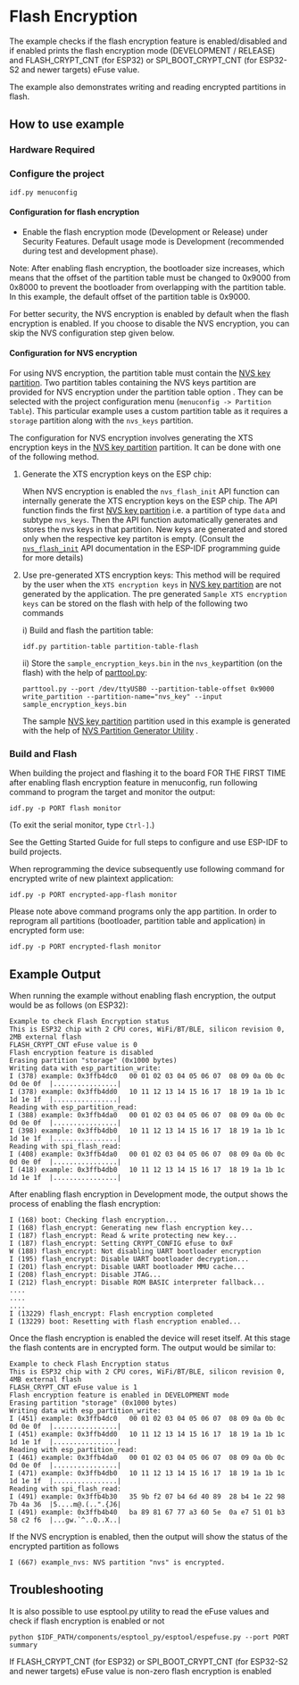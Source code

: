 # Flash Encryption

The example checks if the flash encryption feature is enabled/disabled and if enabled prints the flash encryption mode (DEVELOPMENT / RELEASE) and FLASH_CRYPT_CNT (for ESP32) or SPI_BOOT_CRYPT_CNT (for ESP32-S2 and newer targets) eFuse value.

The example also demonstrates writing and reading encrypted partitions in flash.

## How to use example

### Hardware Required

### Configure the project

```
idf.py menuconfig
```
#### Configuration for flash encryption
* Enable the flash encryption mode (Development or Release) under Security Features. Default usage mode is Development (recommended during test and development phase).

Note: After enabling flash encryption, the bootloader size increases, which means that the offset of the partition table must be changed to 0x9000 from 0x8000 to prevent the bootloader from overlapping with the partition table. In this example, the default offset of the partition table is 0x9000.

For better security, the NVS encryption is enabled by default when the flash encryption is enabled. If you choose to disable the NVS encryption, you can skip the NVS configuration step given below.

#### Configuration for NVS encryption
For using NVS encryption, the partition table must contain the [NVS key partition](https://docs.espressif.com/projects/esp-idf/en/latest/esp32/api-reference/storage/nvs_flash.html#nvs-key-partition). Two partition tables containing the NVS keys partition are provided for NVS encryption under the partition table option . They can be selected with the project configuration menu (`menuconfig -> Partition Table`). This particular example uses a custom partition table as it requires a `storage` partition along with the `nvs_keys` partition.

The configuration for NVS encryption involves generating the XTS encryption keys in the [NVS key partition](https://docs.espressif.com/projects/esp-idf/en/latest/esp32/api-reference/storage/nvs_flash.html#nvs-key-partition) partition. It can be done with one of the following method.

1. Generate the XTS encryption keys on the ESP chip:

    When NVS encryption is enabled the `nvs_flash_init` API function can internally generate the XTS encryption keys on the ESP chip. The API function finds the first [NVS key partition](https://docs.espressif.com/projects/esp-idf/en/latest/esp32/api-reference/storage/nvs_flash.html#nvs-key-partition) i.e. a partition of type  `data` and subtype `nvs_keys`.
    Then the API function automatically generates and stores the
    nvs keys in that partition. New keys are generated and stored only when the respective key partiton is empty. (Consult the [`nvs_flash_init`](https://docs.espressif.com/projects/esp-idf/en/latest/esp32/api-reference/storage/nvs_flash.html#_CPPv414nvs_flash_initv) API documentation in the ESP-IDF programming guide for more details)

2. Use pre-generated XTS encryption keys:
    This method will be required by the user when the `XTS encryption keys` in [NVS key partition](https://docs.espressif.com/projects/esp-idf/en/latest/esp32/api-reference/storage/nvs_flash.html#nvs-key-partition) are not generated by the application.
    The pre generated `Sample XTS encryption keys` can be stored on the flash with help of the following two commands

    i) Build and flash the partition table:
    ```
    idf.py partition-table partition-table-flash
    ```
    ii) Store the `sample_encryption_keys.bin` in the `nvs_key`partition (on the flash) with the help of [parttool.py](https://docs.espressif.com/projects/esp-idf/en/latest/esp32/api-guides/partition-tables.html#partition-tool-parttool-py):
    ```
    parttool.py --port /dev/ttyUSB0 --partition-table-offset 0x9000 write_partition --partition-name="nvs_key" --input sample_encryption_keys.bin
    ```
    The sample [NVS key partition](https://docs.espressif.com/projects/esp-idf/en/latest/esp32/api-reference/storage/nvs_flash.html#nvs-key-partition) partition used in this example is generated with the help of [NVS Partition Generator Utility](https://docs.espressif.com/projects/esp-idf/en/latest/esp32/api-reference/storage/nvs_partition_gen.html#nvs-partition-generator-utility)
    .

### Build and Flash

When building the project and flashing it to the board FOR THE FIRST TIME after enabling flash encryption feature in menuconfig, run following command to program the target and monitor the output:

```
idf.py -p PORT flash monitor
```

(To exit the serial monitor, type ``Ctrl-]``.)

See the Getting Started Guide for full steps to configure and use ESP-IDF to build projects.

When reprogramming the device subsequently use following command for encrypted write of new plaintext application:

```
idf.py -p PORT encrypted-app-flash monitor
```

Please note above command programs only the app partition. In order to reprogram all partitions (bootloader, partition table and application) in encrypted form use:

```
idf.py -p PORT encrypted-flash monitor
```

## Example Output

When running the example without enabling flash encryption, the output would be as follows (on ESP32):

```
Example to check Flash Encryption status
This is ESP32 chip with 2 CPU cores, WiFi/BT/BLE, silicon revision 0, 2MB external flash
FLASH_CRYPT_CNT eFuse value is 0
Flash encryption feature is disabled
Erasing partition "storage" (0x1000 bytes)
Writing data with esp_partition_write:
I (378) example: 0x3ffb4dc0   00 01 02 03 04 05 06 07  08 09 0a 0b 0c 0d 0e 0f  |................|
I (378) example: 0x3ffb4dd0   10 11 12 13 14 15 16 17  18 19 1a 1b 1c 1d 1e 1f  |................|
Reading with esp_partition_read:
I (388) example: 0x3ffb4da0   00 01 02 03 04 05 06 07  08 09 0a 0b 0c 0d 0e 0f  |................|
I (398) example: 0x3ffb4db0   10 11 12 13 14 15 16 17  18 19 1a 1b 1c 1d 1e 1f  |................|
Reading with spi_flash_read:
I (408) example: 0x3ffb4da0   00 01 02 03 04 05 06 07  08 09 0a 0b 0c 0d 0e 0f  |................|
I (418) example: 0x3ffb4db0   10 11 12 13 14 15 16 17  18 19 1a 1b 1c 1d 1e 1f  |................|
```

After enabling flash encryption in Development mode, the output shows the process of enabling the flash encryption:

```
I (168) boot: Checking flash encryption...
I (168) flash_encrypt: Generating new flash encryption key...
I (187) flash_encrypt: Read & write protecting new key...
I (187) flash_encrypt: Setting CRYPT_CONFIG efuse to 0xF
W (188) flash_encrypt: Not disabling UART bootloader encryption
I (195) flash_encrypt: Disable UART bootloader decryption...
I (201) flash_encrypt: Disable UART bootloader MMU cache...
I (208) flash_encrypt: Disable JTAG...
I (212) flash_encrypt: Disable ROM BASIC interpreter fallback...
....
....
....
I (13229) flash_encrypt: Flash encryption completed
I (13229) boot: Resetting with flash encryption enabled...
```

Once the flash encryption is enabled the device will reset itself. At this stage the flash contents are in encrypted form. The output would be similar to:

```
Example to check Flash Encryption status
This is ESP32 chip with 2 CPU cores, WiFi/BT/BLE, silicon revision 0, 4MB external flash
FLASH_CRYPT_CNT eFuse value is 1
Flash encryption feature is enabled in DEVELOPMENT mode
Erasing partition "storage" (0x1000 bytes)
Writing data with esp_partition_write:
I (451) example: 0x3ffb4dc0   00 01 02 03 04 05 06 07  08 09 0a 0b 0c 0d 0e 0f  |................|
I (451) example: 0x3ffb4dd0   10 11 12 13 14 15 16 17  18 19 1a 1b 1c 1d 1e 1f  |................|
Reading with esp_partition_read:
I (461) example: 0x3ffb4da0   00 01 02 03 04 05 06 07  08 09 0a 0b 0c 0d 0e 0f  |................|
I (471) example: 0x3ffb4db0   10 11 12 13 14 15 16 17  18 19 1a 1b 1c 1d 1e 1f  |................|
Reading with spi_flash_read:
I (491) example: 0x3ffb4b30   35 9b f2 07 b4 6d 40 89  28 b4 1e 22 98 7b 4a 36  |5....m@.(..".{J6|
I (491) example: 0x3ffb4b40   ba 89 81 67 77 a3 60 5e  0a e7 51 01 b3 58 c2 f6  |...gw.`^..Q..X..|
```

If the NVS encryption is enabled, then the output will show the status of the encrypted partition as follows

```
I (667) example_nvs: NVS partition "nvs" is encrypted.
```
## Troubleshooting

It is also possible to use esptool.py utility to read the eFuse values and check if flash encryption is enabled or not

```
python $IDF_PATH/components/esptool_py/esptool/espefuse.py --port PORT summary
```

If FLASH_CRYPT_CNT (for ESP32) or SPI_BOOT_CRYPT_CNT (for ESP32-S2 and newer targets) eFuse value is non-zero flash encryption is enabled
